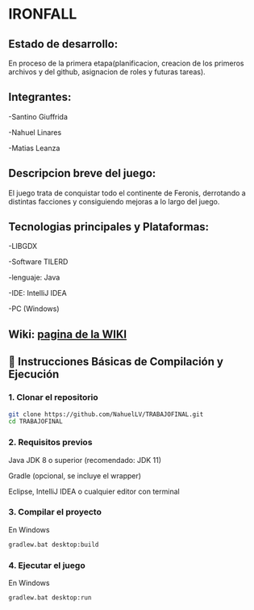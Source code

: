 # IRONFALL

## Estado de desarrollo:

En proceso de la primera etapa(planificacion, creacion de los primeros archivos y del github, asignacion de roles y futuras tareas).

## Integrantes: 

-Santino Giuffrida

-Nahuel Linares

-Matias Leanza

## Descripcion breve del juego: 
El juego trata de conquistar todo el continente de Feronis, derrotando a distintas facciones y consiguiendo mejoras a lo largo del juego.

## Tecnologias principales y Plataformas: 

-LIBGDX

-Software TILERD

-lenguaje: Java

-IDE: IntelliJ IDEA

-PC (Windows)

## Wiki: [pagina de la WIKI](https://github.com/NahuelLV/TRABAJOFINAL/wiki)

## 🚀 Instrucciones Básicas de Compilación y Ejecución

### 1. Clonar el repositorio

```bash
git clone https://github.com/NahuelLV/TRABAJOFINAL.git
cd TRABAJOFINAL
```

### 2. Requisitos previos
Java JDK 8 o superior (recomendado: JDK 11)

Gradle (opcional, se incluye el wrapper)

Eclipse, IntelliJ IDEA o cualquier editor con terminal

### 3. Compilar el proyecto
En Windows
```bash
gradlew.bat desktop:build
```
### 4. Ejecutar el juego
En Windows
```bash
gradlew.bat desktop:run
```


